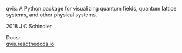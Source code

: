 qvis: A Python package for visualizing quantum fields, quantum lattice systems, and other physical systems.

2018 J C Schindler

Docs:  
[qvis.readthedocs.io](https://qvis.readthedocs.io/en/latest/)
